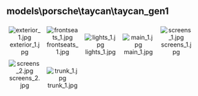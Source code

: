 ## models\porsche\taycan\taycan_gen1
<div class="col" style="display: inline-block; width: 16.66%; padding: 5px; box-sizing: border-box; text-align: center;">
<img src="https://media.evkx.net/multimedia/models/porsche/taycan/taycan_gen1/exterior_1_xst.jpg" class="img-thumbnail" alt="exterior_1.jpg">
exterior_1.jpg
</div>
<div class="col" style="display: inline-block; width: 16.66%; padding: 5px; box-sizing: border-box; text-align: center;">
<img src="https://media.evkx.net/multimedia/models/porsche/taycan/taycan_gen1/frontseats_1_xst.jpg" class="img-thumbnail" alt="frontseats_1.jpg">
frontseats_1.jpg
</div>
<div class="col" style="display: inline-block; width: 16.66%; padding: 5px; box-sizing: border-box; text-align: center;">
<img src="https://media.evkx.net/multimedia/models/porsche/taycan/taycan_gen1/lights_1_xst.jpg" class="img-thumbnail" alt="lights_1.jpg">
lights_1.jpg
</div>
<div class="col" style="display: inline-block; width: 16.66%; padding: 5px; box-sizing: border-box; text-align: center;">
<img src="https://media.evkx.net/multimedia/models/porsche/taycan/taycan_gen1/main_1_xst.jpg" class="img-thumbnail" alt="main_1.jpg">
main_1.jpg
</div>
<div class="col" style="display: inline-block; width: 16.66%; padding: 5px; box-sizing: border-box; text-align: center;">
<img src="https://media.evkx.net/multimedia/models/porsche/taycan/taycan_gen1/screens_1_xst.jpg" class="img-thumbnail" alt="screens_1.jpg">
screens_1.jpg
</div>
<div class="col" style="display: inline-block; width: 16.66%; padding: 5px; box-sizing: border-box; text-align: center;">
<img src="https://media.evkx.net/multimedia/models/porsche/taycan/taycan_gen1/screens_2_xst.jpg" class="img-thumbnail" alt="screens_2.jpg">
screens_2.jpg
</div>
<div class="col" style="display: inline-block; width: 16.66%; padding: 5px; box-sizing: border-box; text-align: center;">
<img src="https://media.evkx.net/multimedia/models/porsche/taycan/taycan_gen1/trunk_1_xst.jpg" class="img-thumbnail" alt="trunk_1.jpg">
trunk_1.jpg
</div>
